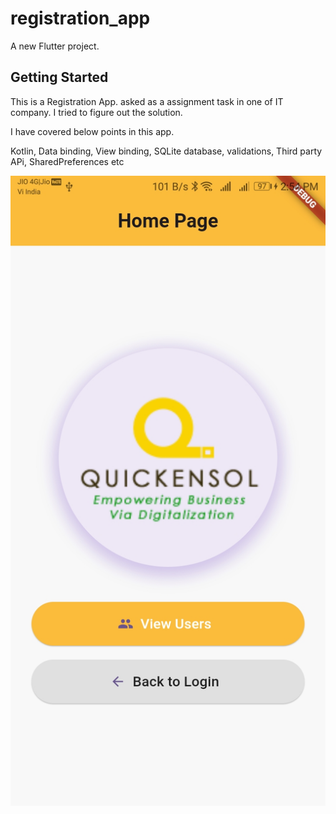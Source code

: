 # registration_app

A new Flutter project.

## Getting Started

This is a Registration App. asked as a assignment task in one of IT company. I tried to figure out the solution.

I have covered below points in this app.

Kotlin, Data binding, View binding, SQLite database, validations, Third party APi, SharedPreferences etc

![image alt](https://github.com/Rohit24697/user_registration/blob/main/Screenshot_20250508-145409.jpg?raw=true)
